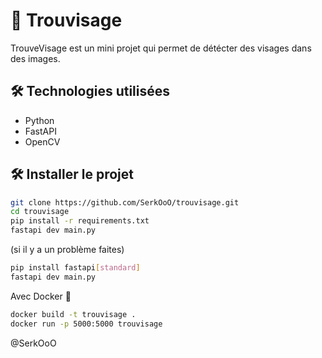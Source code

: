 ﻿# 🙂 Trouvisage

TrouveVisage est un mini projet qui permet de détécter des visages dans des images.

## 🛠️ Technologies utilisées
- Python
- FastAPI
- OpenCV

## 🛠️ Installer le projet


```bash
git clone https://github.com/SerkOoO/trouvisage.git
cd trouvisage
pip install -r requirements.txt
fastapi dev main.py
```

(si il y a un problème faites)
```bash
pip install fastapi[standard]
fastapi dev main.py
```

Avec Docker 🐳
```bash
docker build -t trouvisage .
docker run -p 5000:5000 trouvisage
```

@SerkOoO
